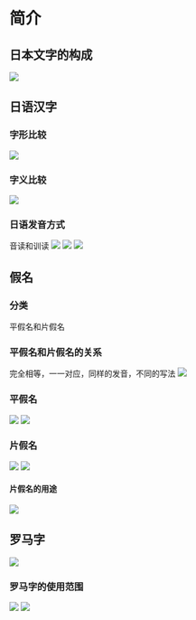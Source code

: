 # 简介

## 日本文字的构成

![](./1.png)

## 日语汉字

### 字形比较

![](./2.png)

### 字义比较

![](./3.png)

### 日语发音方式

音读和训读
![](./4.png)
![](./5.png)
![](./6.png)

## 假名

### 分类

平假名和片假名

### 平假名和片假名的关系

完全相等，一一对应，同样的发音，不同的写法
![](./7.png)

### 平假名

![](./8.png)
![](./9.png)

### 片假名

![](./10.png)
![](./11.png)

#### 片假名的用途

![](./12.png)

## 罗马字

![](./13.png)

### 罗马字的使用范围

![](./14.png)
![](./15.png)
